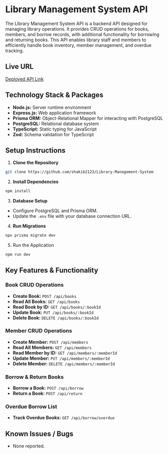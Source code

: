 # Library Management System API

The Library Management System API is a backend API designed for managing library
operations. It provides CRUD operations for books, members, and borrow records,
with additional functionality for borrowing and returning books. This API
enables library staff and members to efficiently handle book inventory, member
management, and overdue tracking.

## Live URL

[Deployed API Link](https://library-management-system-ten-pi.vercel.app/)

## Technology Stack & Packages

- **Node.js:** Server runtime environment
- **Express.js:** Web application framework
- **Prisma ORM:** Object-Relational Mapper for interacting with PostgreSQL
- **PostgreSQL:** Relational database system
- **TypeScript:** Static typing for JavaScript
- **Zod:** Schema validation for TypeScript

## Setup Instructions

1. **Clone the Repository**

```bash
git clone https://github.com/shakib2123/Library-Management-System
```

2. **Install Dependencies**

```bash
npm install
```

3. **Database Setup**

- Configure PostgreSQL and Prisma ORM.
- Update the `.env` file with your database connection URL.

4. **Run Migrations**

```bash
npx prisma migrate dev
```

5. Run the Application

```bash
npm run dev
```

## Key Features & Functionality

### Book CRUD Operations

- **Create Book:** `POST /api/books`
- **Read All Books:** `GET /api/books`
- **Read Book by ID:** `GET /api/books/:bookId`
- **Update Book:** `PUT /api/books/:bookId`
- **Delete Book:** `DELETE /api/books/:bookId`

### Member CRUD Operations

- **Create Member:** `POST /api/members`
- **Read All Members:** `GET /api/members`
- **Read Member by ID:** `GET /api/members/:memberId`
- **Update Member:** `PUT /api/members/:memberId`
- **Delete Member:** `DELETE /api/members/:memberId`

### Borrow & Return Books

- **Borrow a Book:** `POST /api/borrow`
- **Return a Book:** `POST /api/return`

### Overdue Borrow List

- **Track Overdue Books:** `GET /api/borrow/overdue`

## Known Issues / Bugs

- None reported.
